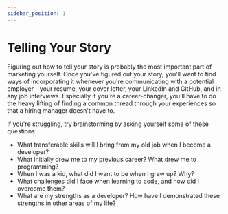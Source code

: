 ```yaml
---
sidebar_position: 1
---
```


# Telling Your Story

Figuring out how to tell your story is probably the most important part of marketing yourself. Once you've figured out your story, you'll want to find ways of incorporating it whenever you're communicating with a potential employer - your resume, your cover letter, your LinkedIn and GitHub, and in any job interviews. Especially if you're a career-changer, you'll have to do the heavy lifting of finding a common thread through your experiences so that a hiring manager doesn't have to.

If you're struggling, try brainstorming by asking yourself some of these questions:

- What transferable skills will I bring from my old job when I become a developer?
- What initially drew me to my previous career? What drew me to programming?
- When I was a kid, what did I want to be when I grew up? Why?
- What challenges did I face when learning to code, and how did I overcome them?
- What are my strengths as a developer? How have I demonstrated these strengths in other areas of my life?
